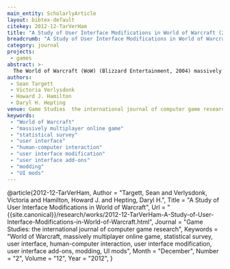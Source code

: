```yaml
---
main_entity: ScholarlyArticle
layout: bibtex-default
citekey: 2012-12-TarVerHam
title: "A Study of User Interface Modifications in World of Warcraft (2012)"
breadcrumb: "A Study of User Interface Modifications in World of Warcraft (2012)"
category: journal
projects:
 - games
abstract: >-
  The World of Warcraft (WoW) (Blizzard Entertainment, 2004) massively multiplayer online role playing game (MMORPG) provides users with extensive control over its user interface (UI), which has inspired the emergence of a large community devoted to developing UI modifications (UI modding). Through investigation of the members of the community of those who design and use UI modifications for WoW, we gather information that may aid in the creation of communities dedicated to modifying the interfaces of other software packages. The goal of this paper is to study the effect that user created interfaces have had on WoW and its community of users. To achieve this goal, we issued an online survey to WoW players that investigated four aspects of the community: (R1) the backgrounds of its members, (R2) their attitudes towards modifications and the community itself, (R3) their use of UI modifications, (R4) the characteristics and motivations of users who create and share modifications. The survey results represented numerous unique viewpoints and shed light on the varied nature of the UIM community of those who design and use WoW modifications. The results suggest that the interface of a videogame is best developed in concert with its players via UI modifications because the users of the system may be the best equipped to design or customize the interface to meet their needs. Since every user may have unique ideas about the perfect interface for a software package, perhaps the only way one could ever satisfy all users is to give them the ability to create their own.
authors:
 - Sean Targett
 - Victoria Verlysdonk
 - Howard J. Hamilton
 - Daryl H. Hepting
venue: Game Studies  the international journal of computer game research
keywords:
 - "World of Warcraft"
 - "massively multiplayer online game"
 - "statistical survey"
 - "user interface"
 - "human-computer interaction"
 - "user interface modification"
 - "user interface add-ons"
 - "modding"
 - "UI mods"
---
```

@article{2012-12-TarVerHam,
	Author =  "Targett, Sean and Verlysdonk, Victoria and Hamilton, Howard J. and Hepting, Daryl H.",
	Title =  "A Study of User Interface Modifications in World of Warcraft",
	Url = \"{{site.canonical}}/research/works/2012-12-TarVerHam-A-Study-of-User-Interface-Modifications-in-World-of-Warcraft.html\",
	Journal =  "Game Studies: the international journal of computer game research",
	Keywords =  "World of Warcraft, massively multiplayer online game, statistical survey, user interface, human-computer interaction, user interface modification, user interface add-ons, modding, UI mods",
	Month =  "December",
	Number =  "2",
	Volume =  "12",
	Year =  "2012",
}
